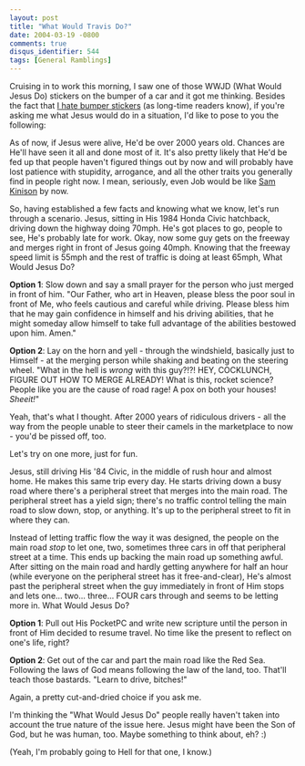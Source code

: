 ```yaml
---
layout: post
title: "What Would Travis Do?"
date: 2004-03-19 -0800
comments: true
disqus_identifier: 544
tags: [General Ramblings]
---
```

Cruising in to work this morning, I saw one of those WWJD (What Would
Jesus Do) stickers on the bumper of a car and it got me thinking.
Besides the fact that [I hate bumper
stickers](/archive/2002/03/22/bumper-statements.aspx) (as long-time
readers know), if you're asking me what Jesus would do in a situation,
I'd like to pose to you the following:
 
 As of now, if Jesus were alive, He'd be over 2000 years old. Chances
are He'll have seen it all and done most of it. It's also pretty likely
that He'd be fed up that people haven't figured things out by now and
will probably have lost patience with stupidity, arrogance, and all the
other traits you generally find in people right now. I mean, seriously,
even Job would be like [Sam Kinison](http://www.kinison.com/) by now.
 
 So, having established a few facts and knowing what we know, let's run
through a scenario. Jesus, sitting in His 1984 Honda Civic hatchback,
driving down the highway doing 70mph. He's got places to go, people to
see, He's probably late for work. Okay, now some guy gets on the freeway
and merges right in front of Jesus going 40mph. Knowing that the freeway
speed limit is 55mph and the rest of traffic is doing at least 65mph,
What Would Jesus Do?
 
 **Option 1**: Slow down and say a small prayer for the person who just
merged in front of him. "Our Father, who art in Heaven, please bless the
poor soul in front of Me, who feels cautious and careful while driving.
Please bless him that he may gain confidence in himself and his driving
abilities, that he might someday allow himself to take full advantage of
the abilities bestowed upon him. Amen."
 
 **Option 2**: Lay on the horn and yell - through the windshield,
basically just to Himself - at the merging person while shaking and
beating on the steering wheel. "What in the hell is *wrong* with this
guy?!?! HEY, COCKLUNCH, FIGURE OUT HOW TO MERGE ALREADY! What is this,
rocket science? People like you are the cause of road rage! A pox on
both your houses! *Sheeit!*"
 
 Yeah, that's what I thought. After 2000 years of ridiculous drivers -
all the way from the people unable to steer their camels in the
marketplace to now - you'd be pissed off, too.
 
 Let's try on one more, just for fun.
 
 Jesus, still driving His '84 Civic, in the middle of rush hour and
almost home. He makes this same trip every day. He starts driving down a
busy road where there's a peripheral street that merges into the main
road. The peripheral street has a yield sign; there's no traffic control
telling the main road to slow down, stop, or anything. It's up to the
peripheral street to fit in where they can.
 
 Instead of letting traffic flow the way it was designed, the people on
the main road *stop* to let one, two, sometimes three cars in off that
peripheral street at a time. This ends up backing the main road up
something awful. After sitting on the main road and hardly getting
anywhere for half an hour (while everyone on the peripheral street has
it free-and-clear), He's almost past the peripheral street when the guy
immediately in front of Him stops and lets one... two... three... FOUR
cars through and seems to be letting more in. What Would Jesus Do?
 
 **Option 1**: Pull out His PocketPC and write new scripture until the
person in front of Him decided to resume travel. No time like the
present to reflect on one's life, right?
 
 **Option 2**: Get out of the car and part the main road like the Red
Sea. Following the laws of God means following the law of the land, too.
That'll teach those bastards. "Learn to drive, bitches!"
 
 Again, a pretty cut-and-dried choice if you ask me.
 
 I'm thinking the "What Would Jesus Do" people really haven't taken into
account the true nature of the issue here. Jesus might have been the Son
of God, but he was human, too. Maybe something to think about, eh? :)
 
 (Yeah, I'm probably going to Hell for that one, I know.)
